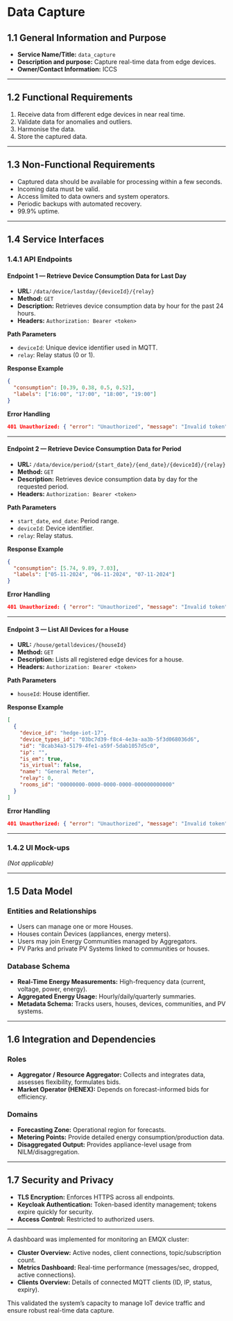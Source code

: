 # Data Capture

## 1.1 General Information and Purpose
- **Service Name/Title:** `data_capture`
- **Description and purpose:** Capture real-time data from edge devices.
- **Owner/Contact Information:** ICCS

---

## 1.2 Functional Requirements
1. Receive data from different edge devices in near real time.  
2. Validate data for anomalies and outliers.  
3. Harmonise the data.  
4. Store the captured data.  

---

## 1.3 Non-Functional Requirements
- Captured data should be available for processing within a few seconds.  
- Incoming data must be valid.  
- Access limited to data owners and system operators.  
- Periodic backups with automated recovery.  
- 99.9% uptime.  

---

## 1.4 Service Interfaces

### 1.4.1 API Endpoints

#### Endpoint 1 — Retrieve Device Consumption Data for Last Day
- **URL:** `/data/device/lastday/{deviceId}/{relay}`  
- **Method:** `GET`  
- **Description:** Retrieves device consumption data by hour for the past 24 hours.  
- **Headers:** `Authorization: Bearer <token>`  

**Path Parameters**  
- `deviceId`: Unique device identifier used in MQTT.  
- `relay`: Relay status (0 or 1).  

**Response Example**
```json
{
  "consumption": [0.39, 0.38, 0.5, 0.52],
  "labels": ["16:00", "17:00", "18:00", "19:00"]
}
```

**Error Handling**
```json
401 Unauthorized: { "error": "Unauthorized", "message": "Invalid token" }
```

---

#### Endpoint 2 — Retrieve Device Consumption Data for Period
- **URL:** `/data/device/period/{start_date}/{end_date}/{deviceId}/{relay}`  
- **Method:** `GET`  
- **Description:** Retrieves device consumption data by day for the requested period.  
- **Headers:** `Authorization: Bearer <token>`  

**Path Parameters**  
- `start_date`, `end_date`: Period range.  
- `deviceId`: Device identifier.  
- `relay`: Relay status.  

**Response Example**
```json
{
  "consumption": [5.74, 9.89, 7.03],
  "labels": ["05-11-2024", "06-11-2024", "07-11-2024"]
}
```

**Error Handling**
```json
401 Unauthorized: { "error": "Unauthorized", "message": "Invalid token" }
```

---

#### Endpoint 3 — List All Devices for a House
- **URL:** `/house/getalldevices/{houseId}`  
- **Method:** `GET`  
- **Description:** Lists all registered edge devices for a house.  
- **Headers:** `Authorization: Bearer <token>`  

**Path Parameters**  
- `houseId`: House identifier.  

**Response Example**
```json
[
  {
    "device_id": "hedge-iot-17",
    "device_types_id": "03bc7d39-f8c4-4e3a-aa3b-5f3d068036d6",
    "id": "8cab34a3-5179-4fe1-a59f-5dab1057d5c0",
    "ip": "",
    "is_em": true,
    "is_virtual": false,
    "name": "General Meter",
    "relay": 0,
    "rooms_id": "00000000-0000-0000-0000-000000000000"
  }
]
```

**Error Handling**
```json
401 Unauthorized: { "error": "Unauthorized", "message": "Invalid token" }
```

---

### 1.4.2 UI Mock-ups
*(Not applicable)*  

---

## 1.5 Data Model

### Entities and Relationships
- Users can manage one or more Houses.  
- Houses contain Devices (appliances, energy meters).  
- Users may join Energy Communities managed by Aggregators.  
- PV Parks and private PV Systems linked to communities or houses.  

### Database Schema
- **Real-Time Energy Measurements:** High-frequency data (current, voltage, power, energy).  
- **Aggregated Energy Usage:** Hourly/daily/quarterly summaries.  
- **Metadata Schema:** Tracks users, houses, devices, communities, and PV systems.  

---

## 1.6 Integration and Dependencies

### Roles
- **Aggregator / Resource Aggregator:** Collects and integrates data, assesses flexibility, formulates bids.  
- **Market Operator (HENEX):** Depends on forecast-informed bids for efficiency.  

### Domains
- **Forecasting Zone:** Operational region for forecasts.  
- **Metering Points:** Provide detailed energy consumption/production data.  
- **Disaggregated Output:** Provides appliance-level usage from NILM/disaggregation.  

---

## 1.7 Security and Privacy
- **TLS Encryption:** Enforces HTTPS across all endpoints.  
- **Keycloak Authentication:** Token-based identity management; tokens expire quickly for security.  
- **Access Control:** Restricted to authorized users.  

---
A dashboard was implemented for monitoring an EMQX cluster:  
- **Cluster Overview:** Active nodes, client connections, topic/subscription count.  
- **Metrics Dashboard:** Real-time performance (messages/sec, dropped, active connections).  
- **Clients Overview:** Details of connected MQTT clients (ID, IP, status, expiry).  

This validated the system’s capacity to manage IoT device traffic and ensure robust real-time data capture.  
